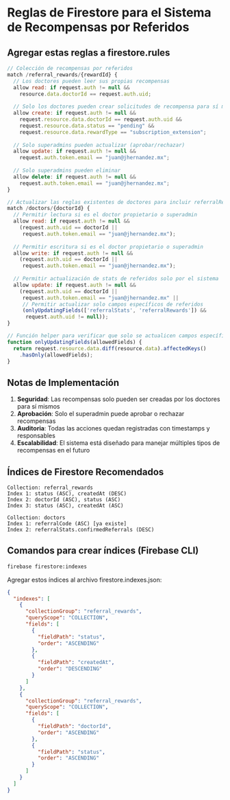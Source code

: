 # Reglas de Firestore para el Sistema de Recompensas por Referidos

## Agregar estas reglas a firestore.rules

```javascript
// Colección de recompensas por referidos
match /referral_rewards/{rewardId} {
  // Los doctores pueden leer sus propias recompensas
  allow read: if request.auth != null && 
    resource.data.doctorId == request.auth.uid;
  
  // Solo los doctores pueden crear solicitudes de recompensa para sí mismos
  allow create: if request.auth != null && 
    request.resource.data.doctorId == request.auth.uid &&
    request.resource.data.status == "pending" &&
    request.resource.data.rewardType == "subscription_extension";
  
  // Solo superadmins pueden actualizar (aprobar/rechazar)
  allow update: if request.auth != null && 
    request.auth.token.email == "juan@jhernandez.mx";
  
  // Solo superadmins pueden eliminar
  allow delete: if request.auth != null && 
    request.auth.token.email == "juan@jhernandez.mx";
}

// Actualizar las reglas existentes de doctores para incluir referralRewards
match /doctors/{doctorId} {
  // Permitir lectura si es el doctor propietario o superadmin
  allow read: if request.auth != null && 
    (request.auth.uid == doctorId || 
     request.auth.token.email == "juan@jhernandez.mx");
  
  // Permitir escritura si es el doctor propietario o superadmin
  allow write: if request.auth != null && 
    (request.auth.uid == doctorId || 
     request.auth.token.email == "juan@jhernandez.mx");
  
  // Permitir actualización de stats de referidos solo por el sistema
  allow update: if request.auth != null && 
    (request.auth.uid == doctorId || 
     request.auth.token.email == "juan@jhernandez.mx" ||
     // Permitir actualizar solo campos específicos de referidos
     (onlyUpdatingFields(['referralStats', 'referralRewards']) && 
      request.auth.uid != null));
}

// Función helper para verificar que solo se actualicen campos específicos
function onlyUpdatingFields(allowedFields) {
  return request.resource.data.diff(resource.data).affectedKeys()
    .hasOnly(allowedFields);
}
```

## Notas de Implementación

1. **Seguridad**: Las recompensas solo pueden ser creadas por los doctores para sí mismos
2. **Aprobación**: Solo el superadmin puede aprobar o rechazar recompensas
3. **Auditoria**: Todas las acciones quedan registradas con timestamps y responsables
4. **Escalabilidad**: El sistema está diseñado para manejar múltiples tipos de recompensas en el futuro

## Índices de Firestore Recomendados

```
Collection: referral_rewards
Index 1: status (ASC), createdAt (DESC)
Index 2: doctorId (ASC), status (ASC)
Index 3: status (ASC), createdAt (ASC)

Collection: doctors
Index 1: referralCode (ASC) [ya existe]
Index 2: referralStats.confirmedReferrals (DESC)
```

## Comandos para crear índices (Firebase CLI)

```bash
firebase firestore:indexes
```

Agregar estos índices al archivo firestore.indexes.json:

```json
{
  "indexes": [
    {
      "collectionGroup": "referral_rewards",
      "queryScope": "COLLECTION",
      "fields": [
        {
          "fieldPath": "status",
          "order": "ASCENDING"
        },
        {
          "fieldPath": "createdAt",
          "order": "DESCENDING"
        }
      ]
    },
    {
      "collectionGroup": "referral_rewards",
      "queryScope": "COLLECTION",
      "fields": [
        {
          "fieldPath": "doctorId",
          "order": "ASCENDING"
        },
        {
          "fieldPath": "status",
          "order": "ASCENDING"
        }
      ]
    }
  ]
}
```
